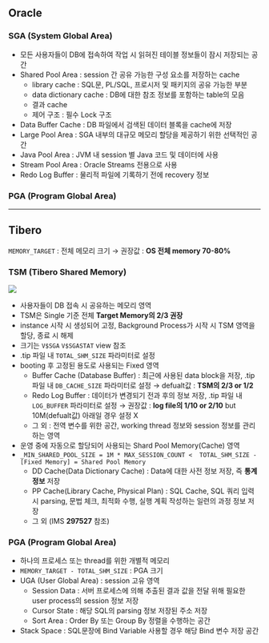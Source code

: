 ## Oracle
### SGA (System Global Area)
- 모든 사용자들이 DB에 접속하여 작업 시 읽혀진 테이블 정보들이 잠시 저장되는 공간
- Shared Pool Area : session 간 공유 가능한 구성 요소를 저장하는 cache
  - library cache : SQL문, PL/SQL, 프로시저 및 패키지의 공유 가능한 부분
  - data dictionary cache : DB에 대한 참조 정보를 포함하는 table의 모음
  - 결과 cache
  - 제어 구조 :  필수 Lock 구조
- Data Buffer Cache : DB 파일에서 검색된 데이터 블록을 cache에 저장
- Large Pool Area : SGA 내부의 대규모 메모리 할당을 제공하기 위한 선택적인 공간
- Java Pool Area : JVM 내 session 별 Java 코드 및 데이터에 사용
- Stream Pool Area : Oracle Streams 전용으로 사용
- Redo Log Buffer : 물리적 파일에 기록하기 전에 recovery 정보
### PGA (Program Global Area)

---
## Tibero
`MEMORY_TARGET` : 전체 메모리 크기 → 권장값 : **OS 전체 memory 70-80%**
### TSM (Tibero Shared Memory)
![](https://prod-files-secure.s3.us-west-2.amazonaws.com/2e9f035b-3bba-4ce1-902b-03e8e4545fa2/50e74659-9cf4-4d7e-a1bb-37b94051050d/3.1_TSM.png?X-Amz-Algorithm=AWS4-HMAC-SHA256&X-Amz-Content-Sha256=UNSIGNED-PAYLOAD&X-Amz-Credential=ASIAZI2LB466YG53464F%2F20250821%2Fus-west-2%2Fs3%2Faws4_request&X-Amz-Date=20250821T033853Z&X-Amz-Expires=3600&X-Amz-Security-Token=IQoJb3JpZ2luX2VjEJv%2F%2F%2F%2F%2F%2F%2F%2F%2F%2FwEaCXVzLXdlc3QtMiJGMEQCIAb%2B334QUUAI%2FqqVF3IiXREqfDi%2BfofYOiimEYgFJlV8AiBADwUy70ybeoU9i63V2f2yWYy50R0H0ugG4Ky9aHoWSyqIBAjj%2F%2F%2F%2F%2F%2F%2F%2F%2F%2F8BEAAaDDYzNzQyMzE4MzgwNSIMyWOuXJl0DPykmkhfKtwDXpElXmW8R1XHoCqPbqN2K5Z4tNX0anobiggD94qn3Ojl6Q%2BaezZX%2BW1cO72zWPcGhkt%2BVPAnkO%2FuEyrfWOx715k4kMiaFhIOvIib28ARg4eucaWQJwou1UK%2BMT1JwkC%2FtlbdGY0Zi7LnV55TXZu3X9D521bKBXhgB8crhmOq2rltCCvRgNkFBM%2BHejngnfmAH%2B%2FQaKhYsWjDVd6VsfWH0IYQojx6aGp773BWhEK1uP2rvWRUmtG4IuBz%2BcwH4%2Baurzz58wW67fuSqcYo7wtq2SYtUj5X8iennjymhBqkeSAkq2IOCrg8fEmirKCfcXnHeiZjEKfwPcs2DR4YuC5jeHYgL1GJRvSUKUMPq5ziTza75PxNPCz8zhKorCnoBk8d0QRCZV4O6tfvhmf0S7jCMfOG1hWl7z6tn8ixcdXJ9Qmr09AxC6RqZ5m%2FZLFpt%2B7sif4xxvTHhutSBBCwkPSXgYqLC%2BaHBpN0TsuGtivVXwCRXgia0S%2FcAnTDKRRd8PieKBe68%2B2xJ%2F1XFN59C7Y3CClXmx4R7trYdBAjteAHJNBJc1SPgQwUiW2SJd5f2ySXgG79aR4cORXvg2MaqoQObT7wHYEshf7UYWnz9BAdOMqikQGPPq6fd7LeB5QwnIWaxQY6pgFbvv0%2BNUHtVHWFbWx3jQrbYIGhdIwpVVFt9%2BiaQ6VWIulF%2Bf%2BdyATsRtc%2FfgTPhcm4z2jvR4bQEMzJXmUNQMEhASuNdcyQs6CqCnDuz1ZSp2MGmZxx5RsuI2H2jS0zceiuiFIMyDEXc6fiFEf7TEbSbhoVwU7ZOZ%2FaD5pYGTr%2F%2BO%2B%2BU7F%2FxM8SXr9ITCyhlrBc%2FBxxP7g1gJgFISpPM82i0pdnEns%2B&X-Amz-Signature=69c28dc23ee5505c526b82f12418c10d4c9095122bcc2365699c49acecf62311&X-Amz-SignedHeaders=host&x-amz-checksum-mode=ENABLED&x-id=GetObject)
- 사용자들이 DB 접속 시 공유하는 메모리 영역
- TSM은 Single 기준 전체 **Target Memory의 2/3 권장**
- instance 시작 시 생성되어 고정, Background Process가 시작 시 TSM 영역을 할당, 종료 시 해제
- 크기는 `V$SGA` `V$SGASTAT` view 참조
- .tip 파일 내 `TOTAL_SHM_SIZE` 파라미터로 설정
- booting 후 고정된 용도로 사용되는 Fixed 영역
  - Buffer Cache (Database Buffer) : 최근에 사용된 data block을 저장, .tip 파일 내 `DB_CACHE_SIZE` 파라미터로 설정 → defualt값 : **TSM의 2/3 or 1/2**
  - Redo Log Buffer : 데이터가 변경되기 전과 후의 정보 저장, .tip 파일 내 `LOG_BUFFER` 파라미터로 설정 → 권장값 : **log file의 1/10 or 2/10** but 10M(defualt값) 아래일 경우 설정 X
  - 그 외 : 전역 변수를 위한 공간, working thread 정보와 session 정보를 관리하는 영역
- 운영 중에 자동으로 할당되어 사용되는 Shard Pool Memory(Cache) 영역
- `_MIN_SHARED_POOL_SIZE = 1M * MAX_SESSION_COUNT <  TOTAL_SHM_SIZE - [Fixed Memory] = Shared Pool Memory`
  - DD Cache(Data Dictionary Cache) : Data에 대한 사전 정보 저장, 즉 **통계정보** 저장 
  - PP Cache(Library Cache, Physical Plan) : SQL Cache, SQL 쿼리 입력 시 parsing, 문법 체크, 최적화 수행, 실행 계획 작성하는 일련의 과정 정보 저장
  - 그 외  (IMS **297527** 참조)
### PGA (Program Global Area)
- 하나의 프로세스 또는 thread를 위한 개별적 메모리
- `MEMORY_TARGET - TOTAL_SHM_SIZE` : PGA 크기
- UGA (User Global Area) : session 고유 영역
  - Session Data : 서버 프로세스에 의해 추출된 결과 값을 전달 위해 필요한 user process의 session 정보 저장
  - Cursor State : 해당 SQL의 parsing 정보 저장된 주소 저장
  - Sort Area : Order By 또는 Group By 정렬을 수행하는 공간
- Stack Space : SQL문장에 Bind Variable 사용할 경우 해당 Bind 변수 저장 공간

